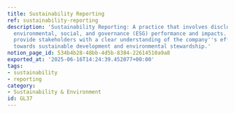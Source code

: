 ```yaml
---
title: Sustainability Reporting
ref: sustainability-reporting
description: 'Sustainability Reporting: A practice that involves disclosing an organization''s
  environmental, social, and governance (ESG) performance and impacts. It aims to
  provide stakeholders with a clear understanding of the company''s efforts and progress
  towards sustainable development and environmental stewardship.'
notion_page_id: 534b4b28-48bb-4d5b-8384-22614510a9a8
exported_at: '2025-06-16T14:24:39.452077+00:00'
tags:
- sustainability
- reporting
category:
- Sustainability & Environment
id: GL37
---
```


